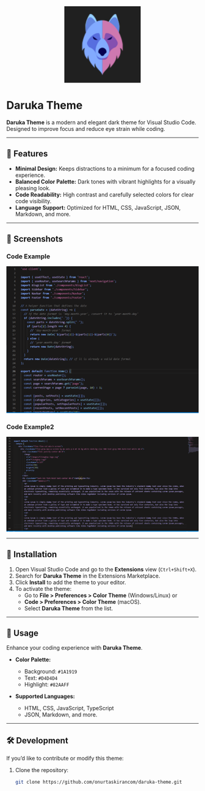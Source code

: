 <div align="center">
  <img src="https://raw.githubusercontent.com/onurtaskirancom/daruka-theme/master/images/daruka-theme-icon.png" alt="Daruka Theme Logo" width="200">
</div>

# Daruka Theme

**Daruka Theme** is a modern and elegant dark theme for Visual Studio Code. Designed to improve focus and reduce eye strain while coding.

---

## 🎨 Features

- **Minimal Design:** Keeps distractions to a minimum for a focused coding experience.
- **Balanced Color Palette:** Dark tones with vibrant highlights for a visually pleasing look.
- **Code Readability:** High contrast and carefully selected colors for clear code visibility.
- **Language Support:** Optimized for HTML, CSS, JavaScript, JSON, Markdown, and more.

---

## 📸 Screenshots

### **Code Example**
![Code Example](https://raw.githubusercontent.com/onurtaskirancom/daruka-theme/master/images/code-example.png)

### **Code Example2**
![Code Example](https://raw.githubusercontent.com/onurtaskirancom/daruka-theme/master/images/code-example2.png)

---

## 🚀 Installation

1. Open Visual Studio Code and go to the **Extensions** view (`Ctrl+Shift+X`).
2. Search for **Daruka Theme** in the Extensions Marketplace.
3. Click **Install** to add the theme to your editor.
4. To activate the theme:
   - Go to **File > Preferences > Color Theme** (Windows/Linux) or
   - **Code > Preferences > Color Theme** (macOS).
   - Select **Daruka Theme** from the list.

---

## 📄 Usage

Enhance your coding experience with **Daruka Theme**.

- **Color Palette:**
  - Background: `#1A1919`
  - Text: `#D4D4D4`
  - Highlight: `#82AAFF`

- **Supported Languages:**
  - HTML, CSS, JavaScript, TypeScript
  - JSON, Markdown, and more.

---

## 🛠️ Development

If you’d like to contribute or modify this theme:

1. Clone the repository:
   ```bash
   git clone https://github.com/onurtaskirancom/daruka-theme.git
